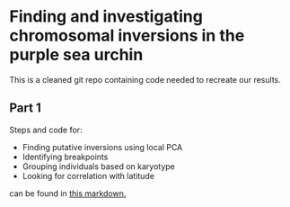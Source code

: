 # Finding and investigating chromosomal inversions in the purple sea urchin

This is a cleaned git repo containing code needed to recreate our results.

## Part 1

Steps and code for:

- Finding putative inversions using local PCA
- Identifying breakpoints
- Grouping individuals based on karyotype
- Looking for correlation with latitude

can be found in [this markdown.](https://github.com/Cpetak/Urchin_inversions/blob/main/Part_1.md)

